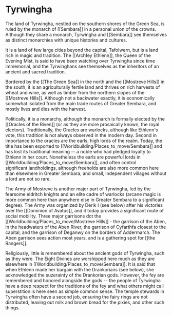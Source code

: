 # Tyrwingha

The land of Tyrwingha, nestled on the southern shores of the Green Sea, is ruled by the monarch of [[Sembara]] in a personal union of the crowns. Although they share a monarch, Tyrwingha and [[Sembara]] see themselves as distinct monarchies with unique histories and cultures.

It is a land of few large cities beyond the capital, Tafolwern, but is a land rich in magic and tradition. The [[Archfey Ethlenn]], the Queen of the Evening Mist, is said to have been watching over Tyrwingha since time immemorial, and the Tyrwinghans see themselves as the inheritors of an ancient and sacred tradition.  

Bordered by the [[The Green Sea]] in the north and the [[Mostreve Hills]] in the south, it is an agriculturally fertile land and thrives on rich harvests of wheat and wine, as well as timber from the northern slopes of the [[Mostreve Hills]]. Although not a backwater exactly, it is economically somewhat isolated from the main trade routes of Greater Sembara, and mostly lives and dies with the harvest.

Politically, it is a monarchy, although the monarch is formally elected by the [[Oracles of the Riven]] (or as they are more prosaically known, the royal electors). Traditionally, the Oracles are warlocks, although like Ethlenn's vote, this tradition is not always observed in the modern day. Second in importance to the oracles are the earls, high lords of the realm. Today, the title has been exported to [[Worldbuilding/Places_to_move/Sembara]] and has lost its traditional meaning -- a noble who had pledged loyalty to Ethlenn in her court. Nonetheless the earls are powerful lords in [[Worldbuilding/Places_to_move/Sembara]], and often control significant landholdings, although freeholds are also more common here than elsewhere in Greater Sembara, and small, independent villages without a lord are not so rare. 

The Army of Mostreve is another major part of Tyrwingha, led by the fearsome eldritch knights and an elite cadre of warlocks (arcane magic is more common here than anywhere else in Greater Sembara to a significant degree). The Army was organized by Derik I (see below) after his victories over the [[Dominion of Avatus]], and it today provides a significant route of social mobility. Three major garrisons dot the [[Worldbuilding/Places_to_move/Mostreve Hills]] - the garrison of the Aben, in the headwaters of the Aben River, the garrison of Cyfarthfa closest to the capital, and the garrison of Deganwy on the borders of Addermarch. The Aben garrison sees action most years, and is a gathering spot for [[the Rangers]].

Religiously, little is remembered about the ancient gods of Tyrwingha, such as they were. The Eight Divines are worshipped here much as they are elsewhere in [[Worldbuilding/Places_to_move/Sembara]]. It is said that when Ethlenn made her bargain with the Drankorians (see below), she acknowledged the suzerainty of the Drankorian gods. However, the fey are remembered and honored alongside the gods -- the people of Tyrwingha have a deep respect for the traditions of the fey and what others might call superstition is here seen as simple common sense. The temple stewards in Tyrwingha often have a second job, ensuring the fairy rings are not distributed, leaving out milk and brown bread for the pixies, and other such things.







